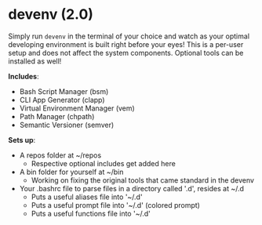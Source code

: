 # devenv (2.0)

Simply run `devenv` in the terminal of your choice and watch as your optimal developing environment is built right before your eyes! This is a per-user setup and does not affect the system components. Optional tools can be installed as well!

**Includes**:

- Bash Script Manager (bsm)
- CLI App Generator (clapp)
- Virtual Environment Manager (vem)
- Path Manager (chpath)
- Semantic Versioner (semver)

**Sets up**:

- A repos folder at ~/repos
  - Respective optional includes get added here
- A bin folder for yourself at ~/bin
  - Working on fixing the original tools that came standard in the devenv
- Your .bashrc file to parse files in a directory called '.d', resides at ~/.d
  - Puts a useful aliases file into '~/.d'
  - Puts a useful prompt file into '~/.d' (colored prompt)
  - Puts a useful functions file into '~/.d'
